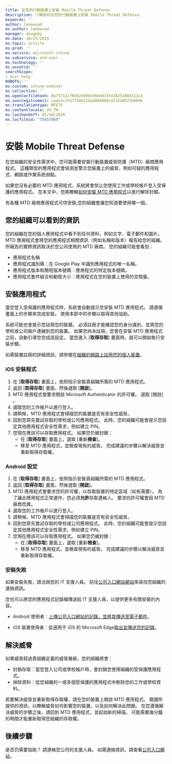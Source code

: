```yaml
---
title: 在您的行動裝置上安裝 Mobile Threat Defense
description: 了解如何在您的行動裝置上安裝 Mobile Threat Defense。
keywords: ''
author: lenewsad
ms.author: lanewsad
manager: dougeby
ms.date: 10/25/2019
ms.topic: article
ms.prod: ''
ms.service: microsoft-intune
ms.subservice: end-user
ms.technology: ''
ms.assetid: ''
searchScope:
- User help
ROBOTS: ''
ms.custom: intune-enduser
ms.collection: ''
ms.openlocfilehash: 6b75712cf05626999c09e8d74fd28252666313c4
ms.sourcegitcommit: caee3c3fa77586314aa8040b0caf32a0527b669e
ms.translationtype: MTE75
ms.contentlocale: zh-TW
ms.lasthandoff: 01/10/2020
ms.locfileid: "75857869"
---
```

# <a name="install-mobile-threat-defense"></a>安裝 Mobile Threat Defense   

在您組織的安全性需求中，您可能需要安裝行動裝置威脅防護（MTD）廠商應用程式。 這種類型的應用程式會偵測並警示您裝置上的威脅，例如可疑的應用程式、網路或作業系統弱點。  

如果您沒有必要的 MTD 應用程式，系統將會禁止您使用工作或學校帳戶登入受保護的應用程式。 在本文中，您將瞭解[如何安裝 MTD 應用程式](set-up-mobile-threat-defense.md#install-app)以進行解除封鎖。  

有各種 MTD 廠商應用程式可供安裝;您的組織會讓您知道要使用哪一個。 


## <a name="information-your-organization-can-see"></a>您的組織可以看到的資訊   

您的組織在您的個人應用程式中看不到任何資料，例如文字、電子郵件和圖片。 MTD 應用程式會將您的應用程式相關資訊（例如名稱和版本）報告給您的組織。 所報告的實際資訊取決於您公司使用的 MTD 廠商。 您的組織可能會看到：   

* 應用程式名稱  
* 應用程式識別碼：在 Google Play 中識別應用程式的唯一名稱。  
* 應用程式版本和簡短版本號碼：應用程式的特定版本號碼。  
* 應用程式套件組合和動態大小：應用程式在您的裝置上使用的空間量。 


## <a name="install-app"></a>安裝應用程式    
當您登入受保護的應用程式時，系統會自動提示您安裝 MTD 應用程式。 請遵循畫面上的步驟來完成安裝。 使用本節中的步驟以取得其他協助。  
 
系統可能也會提示您註冊您的裝置。 必須註冊才能確認您的身分識別，並將您的學校或公司帳戶連線到您的裝置。 如果您尚未註冊，您會在安裝 MTD 應用程式之前，自動引導您完成該設定。 當您進入 [**取得存取**] 畫面時，就可以開始執行安裝步驟。  

如需裝置註冊的詳細資訊，請參閱在[組織的網路上註冊您的個人裝置](https://docs.microsoft.com/azure/active-directory/user-help/user-help-register-device-on-network)。  

### <a name="ios-setup"></a>iOS 安裝程式  

1. 在 [**取得存取**] 畫面上，依照指示安裝貴組織所需的 MTD 應用程式。   
2. 返回 [**取得存取**] 畫面，然後選取 [**開啟**]。  
3. MTD 應用程式會要求開啟 Microsoft Authenticator 的許可權。 選取 [開啟]  。 
4. 選取您的工作帳戶以進行登入。 
5. 請稍候，MTD 應用程式會掃描您的裝置是否有安全性威脅。 
6. 回到您原先嘗試存取的學校或公司應用程式。 此時，您的組織可能會提示您設定其他應用程式安全性需求，例如建立 PIN。   
7. 您現在應該可以存取應用程式。 如果您仍被封鎖：  
    * 在 [**取得存取**] 畫面上，選取 [重新**檢查**]。  
    * 移至 MTD 應用程式，並檢查現有的威脅。 完成建議的步驟以解決威脅並重新取得存取權。    

### <a name="android-setup"></a>Android 設定 

1. 在 [**取得存取**] 畫面上，依照指示安裝貴組織所需的 MTD 應用程式。  
2. 返回 [**取得存取**] 畫面，然後選取 [**開啟**]。  
3. MTD 應用程式會要求您的許可權，以存取裝置的特定區域（如有需要）。 為了讓此應用程式正常運作，您必須**允許**存取連絡人。 要求的許可權會因 MTD 廠商而異。  
4. 選取您的工作帳戶以進行登入。  
5. 請稍候，MTD 應用程式會掃描您的裝置是否有安全性威脅。  
6. 回到您原先嘗試存取的學校或公司應用程式。 此時，您的組織可能會提示您設定其他應用程式安全性需求，例如建立 PIN。  
7. 您現在應該可以存取應用程式。 如果您仍被封鎖：  
    * 在 [**取得存取**] 畫面上，選取 [重新**檢查**]。  
    * 移至 MTD 應用程式，並檢查現有的威脅。 完成建議的步驟以解決威脅並重新取得存取權。  

### <a name="installation-failed"></a>安裝失敗  

如果安裝失敗，請洽詢您的 IT 支援人員。 前往[公司入口網站網站](https://go.microsoft.com/fwlink/?linkid=2010980)來尋找您組織的連絡資訊。  

您也可以將您的應用程式記錄檔傳送給 IT 支援人員，以提供更多有關安裝的內容。  
* Android 使用者：[上傳公司入口網站的記錄，並將其傳送至電子郵件](https://docs.microsoft.com/intune-user-help/send-logs-to-your-it-admin-by-email-android)。   

* iOS 裝置使用者：從適用于 iOS 的 Microsoft Edge[取出並傳送您的記錄](https://docs.microsoft.com/intune/apps/manage-microsoft-edge#use-microsoft-edge-on-ios-to-access-managed-app-logs)。  

## <a name="resolve-a-threat"></a>解決威脅  
如果威脅超過貴組織定義的威脅層級，您的組織將會：  
   
* 封鎖存取：當您登入公司或學校帳戶時，會封鎖您使用組織的受保護應用程式。  
* 抹除資料：從您組織的一或多個受保護的應用程式中刪除您的工作或學校資料。  

若要解決威脅並重新取得存取權，請在您的裝置上開啟 MTD 應用程式。 閱讀所提供的資訊，以瞭解威脅如何影響您的裝置，以及如何解決此問題。 在您遵循解決威脅的步驟之後，請回到 MTD 應用程式，並起始新的掃描。 可能需要幾分鐘的時間才能重新取得您組織的存取權。  

## <a name="next-steps"></a>後續步驟  

是否仍需要協助？ 請連絡您公司的支援人員。 如需連絡資訊，請查看[公司入口網站](https://go.microsoft.com/fwlink/?linkid=2010980)。

